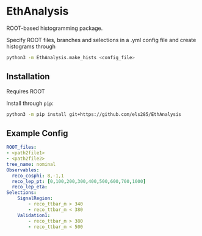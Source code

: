 # EthAnalysis
ROOT-based histogramming package.

Specify ROOT files, branches and selections in a .yml config file and create histograms through
```bash
python3 -m EthAnalysis.make_hists <config_file>
```

## Installation
Requires ROOT 

Install through `pip`:
```bash
python3 -m pip install git+https://github.com/els285/EthAnalysis
```

## Example Config
```yaml
ROOT_files: 
- <path2file1>
- <path2file2>
tree_name: nominal
Observables:
  reco_cosphi: 8,-1,1
  reco_lep_pt: [0,100,200,300,400,500,600,700,1000]
  reco_lep_eta:
Selections:
    SignalRegion:
        - reco_ttbar_m > 340
        - reco_ttbar_m < 380
    Validation1:
        - reco_ttbar_m > 380
        - reco_ttbar_m < 500
```
